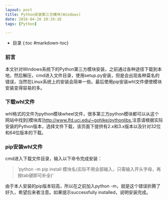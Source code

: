 ```yaml
---
layout: post
title: Python安装第三方模块(Windows)
date: 2016-04-28 20:19:18
tags: [Python]

---
```

* 目录
{:toc #markdown-toc}

### 前言

本文针对Windows系统下的Python第三方模块安装，之前通过各种途径下载到本地，然后解压，cmd进入文件目录，使用setup.py安装，但是会出现各种莫名的错误，当然在Linux系统上的安装会简单一些。最后使用pip安装whl文件便使模块安装变得容易的多。

### 下载whl文件

whl格式的文件为python模块wheel文件，很多第三方python模块都可以从这个网站中找到[模块库]<http://www.lfd.uci.edu/~gohlke/pythonlibs>,注意请根据实际安装的Python版本，选择文件下载，该页面下提供有2.x和3.x版本以及针对32位和64位版本的下载。

### pip安装whl文件

cmd进入下载文件目录，输入以下命令完成安装：

> 'python -m pip install 模块名(实际不用全部输入，只需输入开头字母，再按tab键即可补全)'

由于本人安装的pip版本较高，所以在之前加入python -m，就是这个错误折腾了好久，希望后来者注意。如果提示successfully installed，说明安装完成。

